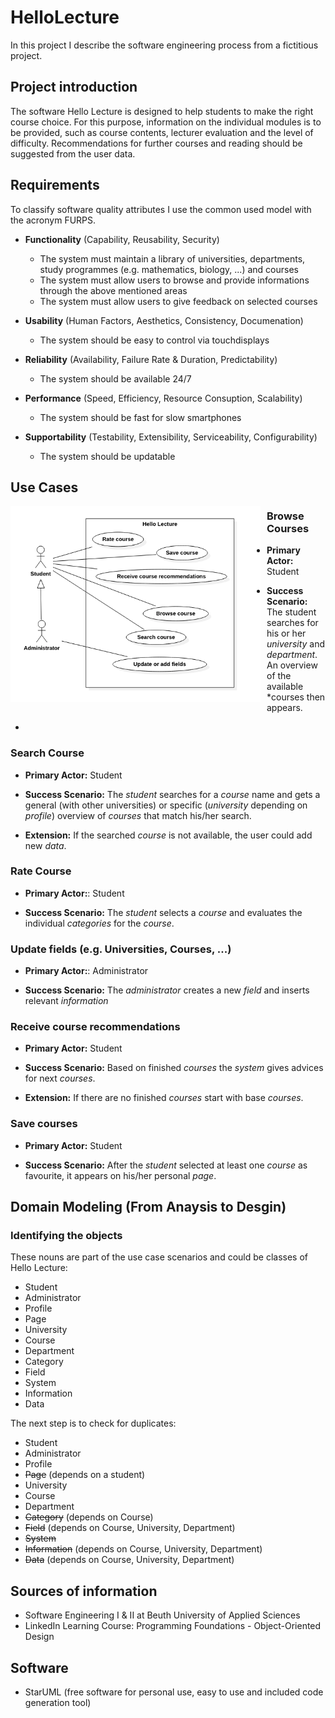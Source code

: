 # HelloLecture
In this project I describe the software engineering process from a fictitious project.

## Project introduction
The software Hello Lecture is designed to help students to make the right course choice. For this purpose, information on the individual modules is to be provided, such as course contents, lecturer evaluation and the level of difficulty. Recommendations for further courses and reading should be suggested from the user data.

## Requirements
To classify software quality attributes I use the common used model with the acronym FURPS.

* **Functionality** (Capability, Reusability, Security)
  * The system must maintain a library of universities, departments, study programmes (e.g. mathematics, biology, ...) and courses
  * The system must allow users to browse and provide informations through the above mentioned areas
  * The system must allow users to give feedback on selected courses

* **Usability** (Human Factors, Aesthetics, Consistency, Documenation)
  * The system should be easy to control via touchdisplays

* **Reliability** (Availability, Failure Rate & Duration, Predictability)
  * The system should be available 24/7

* **Performance** (Speed, Efficiency, Resource Consuption, Scalability)
  * The system should be fast for slow smartphones

* **Supportability** (Testability, Extensibility, Serviceability, Configurability)
  * The system should be updatable
  
## Use Cases

<div style="float:left;margin:0 10px 0 0">
  <img src="UseCaseDiagramScreenshot.png" width="400">
</div>

### Browse Courses
* **Primary Actor:** Student

* **Success Scenario:** The student searches for his or her *university* and *department*. An overview of the available *courses then appears.
*
### Search Course
* **Primary Actor:** Student

* **Success Scenario:** The *student* searches for a *course* name and gets a general (with other universities) or specific (*university* depending on *profile*) overview  of *courses* that match his/her search.

* **Extension:** If the searched *course* is not available, the user could add new *data*.

### Rate Course
* **Primary Actor:**: Student

* **Success Scenario:** The *student* selects a *course* and evaluates the individual *categories* for the *course*.

### Update fields (e.g. Universities, Courses, ...)
* **Primary Actor:**: Administrator

* **Success Scenario:** The *administrator* creates a new *field* and inserts relevant *information*

### Receive course recommendations
* **Primary Actor:** Student

* **Success Scenario:** Based on finished *courses* the *system* gives advices for next *courses*.

* **Extension:** If there are no finished *courses* start with base *courses*.

### Save courses
* **Primary Actor:** Student

* **Success Scenario:** After the *student* selected at least one *course* as favourite, it appears on his/her personal *page*.


## Domain Modeling (From Anaysis to Desgin)

### Identifying the objects

These nouns are part of the use case scenarios and could be classes of Hello Lecture:

* Student
* Administrator
* Profile
* Page
* University
* Course
* Department
* Category
* Field
* System
* Information
* Data

The next step is to check for duplicates:

* Student
* Administrator
* Profile
* ~~Page~~ (depends on a student)
* University
* Course
* Department
* ~~Category~~ (depends on Course)
* ~~Field~~ (depends on Course, University, Department)
* ~~System~~
* ~~Information~~ (depends on Course, University, Department)
* ~~Data~~ (depends on Course, University, Department)

## Sources of information
* Software Engineering I & II at Beuth University of Applied Sciences
* LinkedIn Learning Course: Programming Foundations - Object-Oriented Design

## Software
* StarUML (free software for personal use, easy to use and included code generation tool)
